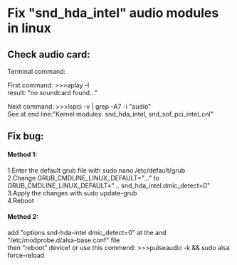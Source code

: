 <h1>Fix "snd_hda_intel" audio modules in linux</h1>
<h2>Check audio card:</h2>
<p>Terminal command:</p>
<p>First command: >>>aplay -l<br>result: "no soundcard found..."</p>
<p>Next command:  >>>lspci -v | grep -A7 -i "audio"<br>See at end line:"Kernel modules: snd_hda_intel, snd_sof_pci_intel_cnl"</p>
<h2>Fix bug:</h2>
<h4>Method 1:</h4>
  <p>1.Enter the default grub file with sudo nano /etc/default/grub<br>
2.Change GRUB_CMDLINE_LINUX_DEFAULT="..." to GRUB_CMDLINE_LINUX_DEFAULT="... snd_hda_intel.dmic_detect=0"<br>
3.Apply the changes with sudo update-grub<br>
4.Reboot</p>
<h4>Method 2:</h4>
<p>add "options snd-hda-intel dmic_detect=0" at the and "/etc/modprobe.d/alsa-base.conf" file<br>then "reboot" device! or use this commend: >>>pulseaudio -k && sudo alsa force-reload
</p>
